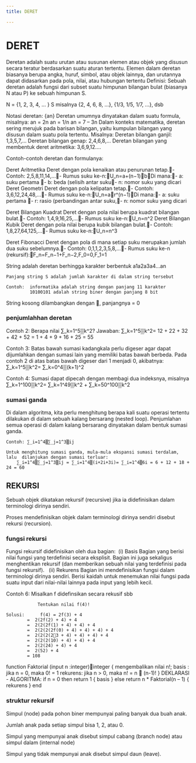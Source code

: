 ```yaml
---
title: DERET

---
```


# DERET
Deretan adalah suatu urutan atau susunan elemen atau objek yang disusun secara teratur berdasarkan suatu aturan tertentu. Elemen dalam deretan biasanya berupa angka, huruf, simbol, atau objek lainnya, dan urutannya dapat didasarkan pada pola, nilai, atau hubungan tertentu
Definisi: Sebuah deretan adalah fungsi dari subset suatu himpunan bilangan bulat (biasanya N atau P) ke sebuah himpunan S.

   N = {1, 2, 3, 4, … }
   S misalnya {2, 4, 6, 8, …},   {1/3, 1/5, 1/7, …},  dsb

Notasi deretan: {an}
Deretan umumnya dinyatakan dalam suatu formula, misalnya:
	an = 2n
	an = 1/n
	an = 7 – 3n
Dalam konteks matematika, deretan sering merujuk pada barisan bilangan, yaitu kumpulan bilangan yang disusun dalam suatu pola tertentu.
 Misalnya:
Deretan bilangan ganjil: 1,3,5,7,…
Deretan bilangan genap: 2,4,6,8,…
Deretan bilangan yang membentuk deret aritmetika: 3,6,9,12....

Contoh-contoh deretan dan formulanya:

Deret Aritmetika
Deret dengan pola kenaikan atau penurunan tetap.- Contoh: 2,5,8,11,14,…- Rumus suku ke-n:U_n=a+(n−1)⋅bDi mana:- a: suku pertama - b: beda (selisih antar suku- n: nomor suku yang dicari
Deret Geometri
Deret dengan pola kelipatan tetap.- Contoh: 3,6,12,24,48,…- Rumus suku ke-n:U_n=a⋅r^(n−1)Di mana:- a: suku pertama - r: rasio (perbandingan antar suku,- n: nomor suku yang dicari

Deret Bilangan Kuadrat
Deret dengan pola nilai berupa kuadrat bilangan bulat.- Contoh: 1,4,9,16,25,…- Rumus suku ke-n:U_n=n^2
Deret Bilangan Kubik
Deret dengan pola nilai berupa kubik bilangan bulat.- Contoh: 1,8,27,64,125,…- Rumus suku ke-n:U_n=n^3

Deret Fibonacci
Deret dengan pola di mana setiap suku merupakan jumlah dua suku sebelumnya.- Contoh: 0,1,1,2,3,5,8,…- Rumus suku ke-n (rekursif):F_n=F_n−1+F_n−2,F_0=0,F_1=1

String adalah deretan berhingga karakter berbentuk
		a1a2a3a4…an

    Panjang string S adalah jumlah karakter di dalam string tersebut
     
    Contoh:  informatika adalah string dengan panjang 11 karakter
	         10100101 adalah string biner dengan panjang 8 bit

String kosong dilambangkan dengan , panjangnya = 0
### penjumlahhan deretan
Contoh 2: Berapa nilai ∑_k=1^5▒k^2?
Jawaban: 
	∑_k=1^5▒k^2= 12 + 22 + 32 + 42 + 52 = 1 + 4 + 9 + 16 + 25 = 55

Contoh 3: Batas bawah sumasi kadangkala perlu digeser agar dapat dijumlahkan dengan sumasi lain yang memiliki batas bawah berbeda. Pada contoh 2 di atas batas bawah digeser dari 1 menjadi 0, akibatnya:
	 ∑_k=1^5▒k^2= ∑_k=0^4▒(k+1)^2 

Contoh 4: Sumasi dapat dipecah dengan membagi dua indeksnya, misalnya
	  ∑_k=1^100▒k^2=  ∑_k=1^49▒k^2 +  ∑_k=50^100▒k^2
      
### sumasi ganda
Di dalam algoritma, kita perlu menghitung berapa kali suatu operasi tertentu dilakukan di dalam sebuah kalang bersarang (nested loop). Penjumlahan semua operasi di dalam kalang bersarang dinyatakan dalam bentuk sumasi ganda.

    Contoh: ∑_i=1^4▒∑_j=1^3▒ij 

    Untuk menghitung sumasi ganda, mula-mula ekspansi sumasi terdalam, lalu  dilanjukan dengan sumasi terluar:
	 	∑_i=1^4▒∑_j=1^3▒ij = ∑_i=1^4▒(i+2i+3i)= ∑_i=1^4▒6i = 6 + 12 + 18 + 24 = 60
## REKURSI
Sebuah objek dikatakan rekursif  (recursive) jika ia didefinisikan dalam terminologi dirinya sendiri. 

Proses mendefinisikan objek dalam terminologi dirinya sendiri disebut rekursi (recursion).

### fungsi rekursi
Fungsi rekursif didefinisikan oleh dua bagian:
 (i)  Basis 
Bagian yang berisi nilai fungsi yang terdefinisi secara eksplisit. 
Bagian ini juga sekaligus menghentikan rekursif (dan memberikan sebuah nilai yang terdefinisi pada fungsi rekursif).
 
 (ii)  Rekurens
Bagian ini mendefinisikan fungsi dalam terminologi dirinya sendiri. 
Berisi kaidah untuk menemukan nilai fungsi pada suatu input dari nilai-nilai lainnya pada input yang lebih kecil. 

Contoh 6:  Misalkan f didefinsikan secara rekusif sbb

								
		           
		        Tentukan nilai f(4)!
	
	Solusi:      f(4) = 2f(3) + 4 
			=  2(2f(2) + 4) + 4
			=  2(2(2f(1) + 4) + 4) + 4
			=  2(2(2(2f(0) + 4) + 4) + 4) + 4
			=  2(2(2(23 + 4) + 4) + 4) + 4	
			=  2(2(2(10) + 4) + 4) + 4
			=  2(2(24) + 4) + 4
			=  2(52) + 4
			= 108	
function Faktorial (input  n :integer)integer
{ mengembalikan nilai n!;
  basis   : jika n = 0, maka 0! = 1
  rekurens: jika n > 0, maka n! = n  (n-1)!
}
DEKLARASI
      -
ALGORITMA:
    if n = 0 then
       return 1		              { basis }
    else
       return  n * Faktorial(n – 1)	{ rekurens }
    end

### struktur rekursif
Simpul (node) pada pohon biner mempunyai paling banyak dua buah anak.

Jumlah anak pada setiap simpul bisa 1, 2, atau 0.

Simpul yang mempunyai anak disebut simpul cabang (branch node) atau simpul dalam (internal node)

Simpul yang tidak mempunyai anak disebut simpul daun (leave).

